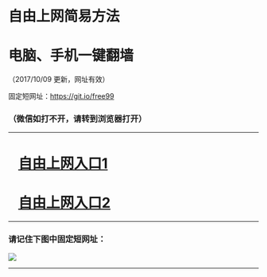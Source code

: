 ﻿# 自由上网简易方法

# 电脑、手机一键翻墙

（2017/10/09 更新，网址有效）

固定短网址：https://git.io/free99

### （微信如打不开，请转到浏览器打开）


***





# &nbsp;&nbsp; <a href="http://ft1713415917.fwq-tz-1001.info/fwqtz01.html?t=100900114245 " target="_blank">自由上网入口1</a>
# &nbsp;&nbsp; <a href="http://ft1482132392.fwq-tz-1002.info/fwqtz02.html?t=100900119410 " target="_blank">自由上网入口2</a>
***

### 请记住下图中固定短网址：

<img src="https://s3-us-west-2.amazonaws.com/fwq-1001/yjfq-20170905okok.png" /> 


***

